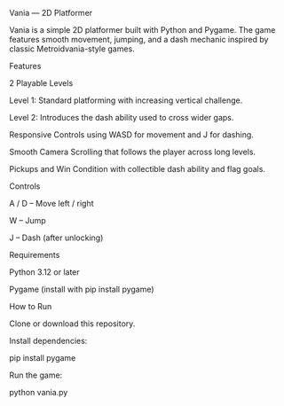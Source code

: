 Vania — 2D Platformer

Vania is a simple 2D platformer built with Python and Pygame.
The game features smooth movement, jumping, and a dash mechanic inspired by classic Metroidvania-style games.

Features

2 Playable Levels

Level 1: Standard platforming with increasing vertical challenge.

Level 2: Introduces the dash ability used to cross wider gaps.

Responsive Controls using WASD for movement and J for dashing.

Smooth Camera Scrolling that follows the player across long levels.

Pickups and Win Condition with collectible dash ability and flag goals.

Controls

A / D – Move left / right

W – Jump

J – Dash (after unlocking)

Requirements

Python 3.12 or later

Pygame (install with pip install pygame)

How to Run

Clone or download this repository.

Install dependencies:

pip install pygame


Run the game:

python vania.py
